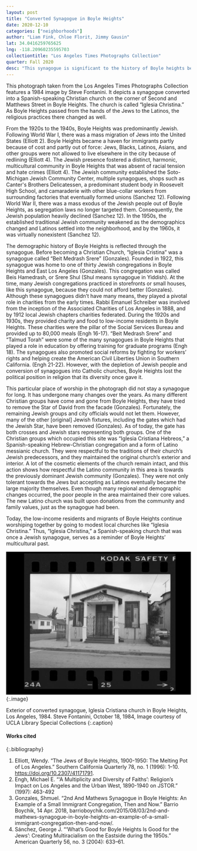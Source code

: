 ```yaml
---
layout: post
title: "Converted Synagogue in Boyle Heights"
date: 2020-12-10
categories: ["neighborhoods"]
author: "Liam Fink, Chloe Florit, Jimmy Gausin"
lat: 34.0416259765625
lng: -118.20960235595703
collectiontitle: "Los Angeles Times Photographs Collection"
quarter: Fall 2020
desc: "This synagogue is significant to the history of Boyle heights because it is a reminder of when it was predominantly Jewish before Latinos decided to settle there."
---
```

This photograph taken from the Los Angeles Times Photographs Collection features a 1984 image by Steve Fontanini.  It depicts a synagogue converted into a Spanish-speaking Christian church on the corner of Second and Matthews Street in Boyle Heights. The church is called “Iglesia Christina.”  As Boyle Heights passed from the hands of the Jews to the Latinos, the religious practices there changed as well.

From the 1920s to the 1940s, Boyle Heights was predominantly Jewish. Following World War I, there was a mass migration of Jews into the United States (Elliott 2). Boyle Heights became a haven for immigrants partly because of cost and partly out of force: Jews, Blacks, Latinos, Asians, and other groups were not allowed to live elsewhere in the city because of redlining (Elliott 4). The Jewish presence fostered a distinct, harmonic, multicultural community in Boyle Heights that was absent of racial tension and hate crimes (Elliott 4). The Jewish community established the Soto-Michigan Jewish Community Center, multiple synagogues, shops such as Canter's Brothers Delicatessen, a predominant student body in Roosevelt High School, and camaraderie with other blue-collar workers from surrounding factories that eventually formed unions (Sanchez 12). Following World War II, there was a mass exodus of the Jewish people out of Boyle Heights, as segregation laws no longer targeted them. Consequently, the Jewish population heavily declined (Sanchez 12). In the 1950s, the established traditional Jewish community weakened as the demographics changed and Latinos settled into the neighborhood, and by the 1960s, it was virtually nonexistent (Sanchez 12). 

The demographic history of Boyle Heights is reflected through the synagogue. Before becoming a Christian Church, “Iglesia Cristina” was a synagogue called “Beit Medrash Srere” (Gonzales). Founded in 1922, this synagogue was home to one of thirty Jewish congregations in Boyle Heights and East Los Angeles (Gonzales). This congregation was called Beis Hamedrash, or Srere Shul (Shul means synagogue in Yiddish). At the time, many Jewish congregations practiced in storefronts or small houses, like this synagogue, because they could not afford better (Gonzales). Although these synagogues didn’t have many means, they played a pivotal role in charities from the early times. Rabbi Emanuel Schreiber was involved from the inception of the Associated Charities of Los Angeles in 1888, and by 1912 local Jewish chapters charities federated. During the 1920s and 1930s, they provided charity and food to low-income residents in Boyle Heights. These charities were the pillar of the Social Services Bureau and provided up to 80,000 meals (Engh 16-17). “Beit Medrash Srere” and “Talmud Torah” were some of the many synagogues in Boyle Heights that played a role in education by offering training for graduate programs (Engh 18). The synagogues also promoted social reforms by fighting for workers’ rights and helping create the American Civil Liberties Union in Southern California. (Engh 21-22). However, with the depletion of Jewish people and conversion of synagogues into Catholic churches, Boyle Heights lost the political position in religion that its diversity once gave it.

This particular place of worship in the photograph did not stay a synagogue for long. It has undergone many changes over the years. As many different Christian groups have come and gone from Boyle Heights, they have tried to remove the Star of David from the facade (Gonzales). Fortunately, the remaining Jewish groups and city officials would not let them. However, many of the other [original] Jewish fixtures, including the gates which had the Jewish Star, have been removed (Gonzales). As of today, the gate has both crosses and Jewish stars representing both groups. One of the Christian groups which occupied this site was “Iglesia Cristiana Hebreos,” a Spanish-speaking Hebrew-Christian congregation and a form of Latino messianic church. They were respectful to the traditions of their church’s Jewish predecessors, and they maintained the original church’s exterior and interior. A lot of the cosmetic elements of the church remain intact, and this action shows how respectful the Latino community in this area is towards the previously dominant Jewish community (Gonzales). They were not only tolerant towards the Jews but accepting as Latinos eventually became the large majority themselves. Even though many regional and demographic changes occurred, the poor people in the area maintained their core values. The new Latino church was built upon donations from the community and family values, just as the synagogue had been.

Today, the low-income residents and migrants of Boyle Heights continue worshiping together by going to modest local churches like “Iglesia Christina.” Thus, “Iglesia Christina,” a Spanish-speaking church that was once a Jewish synagogue, serves as a reminder of Boyle Heights’ multicultural past.

![At the center of once a Jewish community and today a Latino community, this black and white picture of a converted Synagogue called “Iglesia Christina” represents the ethnic and religious history of Boyle Heights: from Jewish to Christian.](images/synagogueBoyleHeights.png)
  {:.image}

Exterior of converted synagogue, Iglesia Cristiana church in Boyle Heights, Los Angeles, 1984. Steve Fontanini,  October 18, 1984, Image courtesy of UCLA Library Special Collections 
  {:.caption}


#### Works cited

{:.bibliography}
1. Elliott, Wendy. “The Jews of Boyle Heights, 1900-1950: The Melting Pot of Los Angeles.” Southern California Quarterly 78, no. 1 (1996): 1–10. https://doi.org/10.2307/41171791.
2. Engh, Michael E. “‘A Multiplicity and Diversity of Faiths’: Religion’s Impact on Los Angeles and the Urban West, 1890-1940 on JSTOR.” (1997): 463-492
3. Gonzales, Shmuel. “2nd And Mathews Synagogue in Boyle Heights: An Example of a Small Immigrant Congregation, Then and Now.” Barrio Boychik, 14 Apr. 2018, barrioboychik.com/2015/08/03/2nd-and-mathews-synagogue-in-boyle-heights-an-example-of-a-small-immigrant-congregation-then-and-now/. 
4. Sánchez, George J. “‘What’s Good for Boyle Heights Is Good for the Jews’: Creating Multiracialism on the Eastside during the 1950s.” American Quarterly 56, no. 3 (2004): 633–61.
